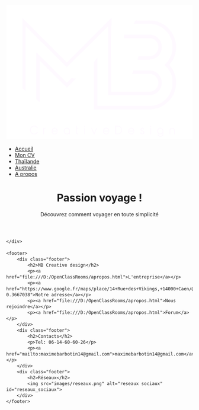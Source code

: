<!DOCTYPE html>
<html lang="fr">
<head>
  <meta charset="utf-8">
  	<title>MB creative design</title>
  	<link rel="stylesheet" href="style.css">
	  <link rel="shortcut icon" href="images/logomb.ico">
</head>
<body>

  <nav>
  	<img src="images/mb_logo.png" alt="logo mb" id="mb_logo">        
	    <ul id="menu">
	      <li><a href="acceuil.html" id="acceuil">Accueil</a></li>
	      <li><a href="CV.html">Mon CV</a></li>
	      <li><a href="thailande.html">Thaïlande</a></li>
	      <li><a href="australie.html">Australie</a></li>
	      <li><a href="apropos.html">A propos</a></li>
	    </ul>
  </nav>
  	<header>
  	<div class="wrapper">
			<div class="content">
				<h1>Passion voyage !</h1>
				<p>Découvrez comment voyager en toute simplicité</p>
			</div>	
  </div>
  	</header>
  	  <div id="bloc_page">
  	  	
	</div>

	<footer>
		<div class="footer">
			<h2>MB Creative design</h2>
			<p><a href="file:///D:/OpenClassRooms/apropos.html">L'entreprise</a></p>
			<p><a href="https://www.google.fr/maps/place/14+Rue+des+Vikings,+14000+Caen/@49.1759409,-0.3767333,13.11z/data=!4m5!3m4!1s0x480a42b67ab966b7:0xb719c02d41b150ff!8m2!3d49.196863!4d-0.3667038">Notre adresse</a></p>
			<p><a href="file:///D:/OpenClassRooms/apropos.html">Nous rejoindre</a></p>
			<p><a href="file:///D:/OpenClassRooms/apropos.html">Forum</a></p>
		</div>
		<div class="footer">
			<h2>Contacts</h2>
			<p>Tel: 06-14-60-60-26</p>
			<p><a href="mailto:maximebarbotin14@gmail.com">maximebarbotin14@gmail.com</a></p>
		</div>
		<div class="footer">
			<h2>Réseaux</h2>
			<img src="images/reseaux.png" alt="reseaux sociaux" id="reseaux_sociaux">
		</div>
	</footer>
</body>
</html>
